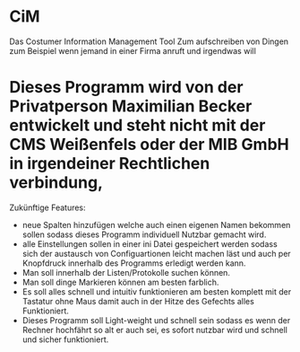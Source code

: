 # CiM
Das Costumer Information Management Tool
Zum aufschreiben von Dingen zum Beispiel wenn jemand in einer Firma anruft und irgendwas will

Dieses Programm wird von der Privatperson Maximilian Becker entwickelt und steht nicht mit der CMS Weißenfels oder der MIB GmbH in
irgendeiner Rechtlichen verbindung,
===================================
Zukünftige Features:
- neue Spalten hinzufügen welche auch einen eigenen Namen bekommen sollen sodass dieses Programm individuell Nutzbar gemacht wird.
- alle Einstellungen sollen in einer ini Datei gespeichert werden sodass sich der austausch von Configuartionen leicht machen läst und auch per
  Knopfdruck innerhalb des Programms erledigt werden kann.
- Man soll innerhalb der Listen/Protokolle suchen können.
- Man soll dinge Markieren können am besten farblich.
- Es soll alles schnell und intuitiv funktionieren am besten komplett mit der Tastatur ohne Maus damit auch in der Hitze des Gefechts alles Funktioniert.
- Dieses Programm soll Light-weight und schnell sein sodass es wenn der Rechner hochfährt so alt er auch sei, es sofort nutzbar wird und schnell und sicher
  funktioniert.
